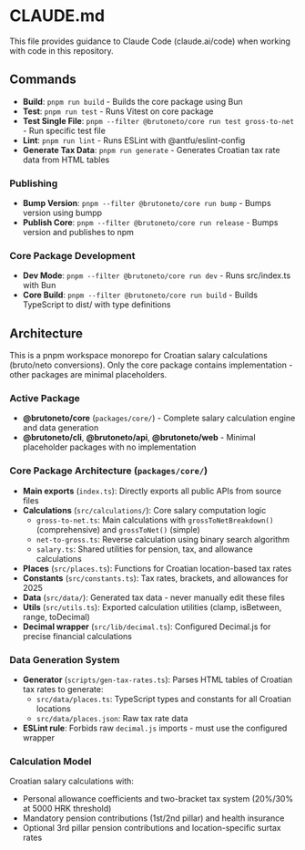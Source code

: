 # CLAUDE.md

This file provides guidance to Claude Code (claude.ai/code) when working with code in this repository.

## Commands

- **Build**: `pnpm run build` - Builds the core package using Bun
- **Test**: `pnpm run test` - Runs Vitest on core package 
- **Test Single File**: `pnpm --filter @brutoneto/core run test gross-to-net` - Run specific test file
- **Lint**: `pnpm run lint` - Runs ESLint with @antfu/eslint-config
- **Generate Tax Data**: `pnpm run generate` - Generates Croatian tax rate data from HTML tables

### Publishing
- **Bump Version**: `pnpm --filter @brutoneto/core run bump` - Bumps version using bumpp
- **Publish Core**: `pnpm --filter @brutoneto/core run release` - Bumps version and publishes to npm

### Core Package Development
- **Dev Mode**: `pnpm --filter @brutoneto/core run dev` - Runs src/index.ts with Bun
- **Core Build**: `pnpm --filter @brutoneto/core run build` - Builds TypeScript to dist/ with type definitions

## Architecture

This is a pnpm workspace monorepo for Croatian salary calculations (bruto/neto conversions). Only the core package contains implementation - other packages are minimal placeholders.

### Active Package
- **@brutoneto/core** (`packages/core/`) - Complete salary calculation engine and data generation
- **@brutoneto/cli**, **@brutoneto/api**, **@brutoneto/web** - Minimal placeholder packages with no implementation

### Core Package Architecture (`packages/core/`)
- **Main exports** (`index.ts`): Directly exports all public APIs from source files
- **Calculations** (`src/calculations/`): Core salary computation logic
  - `gross-to-net.ts`: Main calculations with `grossToNetBreakdown()` (comprehensive) and `grossToNet()` (simple)
  - `net-to-gross.ts`: Reverse calculation using binary search algorithm
  - `salary.ts`: Shared utilities for pension, tax, and allowance calculations
- **Places** (`src/places.ts`): Functions for Croatian location-based tax rates  
- **Constants** (`src/constants.ts`): Tax rates, brackets, and allowances for 2025
- **Data** (`src/data/`): Generated tax data - never manually edit these files
- **Utils** (`src/utils.ts`): Exported calculation utilities (clamp, isBetween, range, toDecimal)
- **Decimal wrapper** (`src/lib/decimal.ts`): Configured Decimal.js for precise financial calculations

### Data Generation System
- **Generator** (`scripts/gen-tax-rates.ts`): Parses HTML tables of Croatian tax rates to generate:
  - `src/data/places.ts`: TypeScript types and constants for all Croatian locations
  - `src/data/places.json`: Raw tax rate data  
- **ESLint rule**: Forbids raw `decimal.js` imports - must use the configured wrapper

### Calculation Model
Croatian salary calculations with:
- Personal allowance coefficients and two-bracket tax system (20%/30% at 5000 HRK threshold)
- Mandatory pension contributions (1st/2nd pillar) and health insurance
- Optional 3rd pillar pension contributions and location-specific surtax rates
